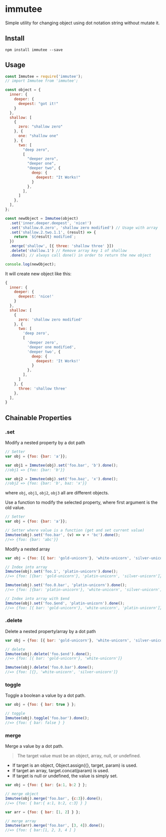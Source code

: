 # immutee
Simple utility for changing object using dot notation string without mutate it.

## Install 
`npm install immutee --save`

## Usage

```javascript
const Immutee = require('immutee');
// import Immutee from 'immutee';

const object = {
  inner: {
    deeper: {
      deepest: "got it!"
    }
  },
  shallow: [
    {
      zero: "shallow zero"
    }, {
      one: "shallow one"
    }, {
      two: [
        "deep zero",
        [
          "deeper zero",
          "deeper one",
          "deeper two", {
            deep: {
              deepest: "It Works!"
            }
          },
        ],
      ]
    },
  ],
};

const newObject = Immutee(object)
  .set('inner.deeper.deepest', 'nice!')
  .set('shallow.0.zero', 'shallow zero modified') // Usage with array
  .set('shallow.2.two.1.1', (result) => {
    return `${result} modified`;
  })
  .merge('shallow', [{ three: 'shallow three' }])
  .delete('shallow.1') // Remove array key 1 of shallow
  .done(); // always call done() in order to return the new object

console.log(newObject);
```

It will create new object like this:
```javascript
{
  inner: {
    deeper: {
      deepest: 'nice!'
    }
  },
  shallow: [
    {
      zero: 'shallow zero modified'
    }, {
      two: [
        'deep zero',
        [
          'deeper zero',
          'deeper one modified',
          'deeper two', {
            deep: {
              deepest: 'It Works!'
            }
          },
        ],
      ]
    }, {
      three: 'shallow three'
    },
  ],
}
```

## Chainable Properties

### .set
Modify a nested property by a dot path
```javascript
// Setter
var obj = {foo: {bar: 'a'}};

var obj1 = Immutee(obj).set('foo.bar', 'b').done();
//obj1 => {foo: {bar: 'b'}}

var obj2 = Immutee(obj).set('foo.baz', 'x').done();
//obj2 => {foo: {bar: 'b', baz: 'x'}}
```
where `obj`, `obj1`, `obj2`, `obj3` all are different objects.

Use a function to modify the selected property, where first argument is the old value.

```javascript
// Setter
var obj = {foo: {bar: 'a'}};

// Setter where value is a function (get and set current value)
Immutee(obj).set('foo.bar', (v) => v + 'bc').done();
//=> {foo: {bar: 'abc'}}
```

Modify a nested array

```javascript
var obj = {foo: [{ bar: 'gold-unicorn'}, 'white-unicorn', 'silver-unicorn']};

// Index into array
Immutee(obj).set('foo.1', 'platin-unicorn').done();
//=> {foo: [{bar: 'gold-unicorn'}, 'platin-unicorn', 'silver-unicorn']}

Immutee(obj).set('foo.0.bar', 'platin-unicorn').done();
//=> {foo: [{bar: 'platin-unicorn'}, 'white-unicorn', 'silver-unicorn']}

// Index into array with $end
Immutee(obj).set('foo.$end', 'platin-unicorn').done();
//=> {foo: [{ bar: 'gold-unicorn'}, 'white-unicorn', 'platin-unicorn']}

```

### .delete

Delete a nested property/array by a dot path

```javascript
var obj = {foo: [{ bar: 'gold-unicorn'}, 'white-unicorn', 'silver-unicorn']};

// delete
Immutee(obj).delete('foo.$end').done();
//=> {foo: [{ bar: 'gold-unicorn'}, 'white-unicorn']}

Immutee(obj).delete('foo.0.bar').done();
//=> {foo: [{}, 'white-unicorn', 'silver-unicorn']}
```

### toggle

Toggle a boolean a value by a dot path.

```javascript
var obj = {foo: { bar: true } };

// toggle
Immutee(obj).toggle('foo.bar').done();
//=> {foo: { bar: false } }
```
### merge

Merge a value by a dot path.
> The target value must be an object, array, null, or undefined.

 * If target is an object, Object.assign({}, target, param) is used.
 * If target an array, target.concat(param) is used.
 * If target is null or undefined, the value is simply set.

```javascript
var obj = {foo: { bar: {a:1, b:2 } };

// merge object
Immutee(obj).merge('foo.bar', {c:3}).done();
//=> {foo: { bar:{ a:1, b:2, c:3} } }

var arr = {foo: { bar: [1, 2] } };

// merge array
Immutee(arr).merge('foo.bar', [3, 4]).done();
//=> {foo: { bar:[1, 2, 3, 4 ] }
```
